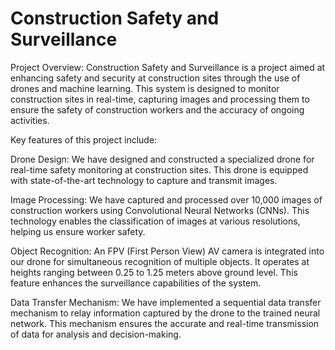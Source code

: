 # Construction Safety and Surveillance

Project Overview:
Construction Safety and Surveillance is a project aimed at enhancing safety and security at construction sites through the use of drones and machine learning. This system is designed to monitor construction sites in real-time, capturing images and processing them to ensure the safety of construction workers and the accuracy of ongoing activities.

Key features of this project include:

Drone Design: We have designed and constructed a specialized drone for real-time safety monitoring at construction sites. This drone is equipped with state-of-the-art technology to capture and transmit images.

Image Processing: We have captured and processed over 10,000 images of construction workers using Convolutional Neural Networks (CNNs). This technology enables the classification of images at various resolutions, helping us ensure worker safety.

Object Recognition: An FPV (First Person View) AV camera is integrated into our drone for simultaneous recognition of multiple objects. It operates at heights ranging between 0.25 to 1.25 meters above ground level. This feature enhances the surveillance capabilities of the system.

Data Transfer Mechanism: We have implemented a sequential data transfer mechanism to relay information captured by the drone to the trained neural network. This mechanism ensures the accurate and real-time transmission of data for analysis and decision-making.
